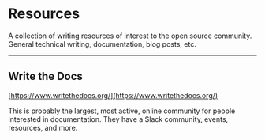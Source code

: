 # Resources
A collection of writing resources of interest to the open source community. General technical writing, documentation, blog posts, etc.

---

## Write the Docs 
[https://www.writethedocs.org/](https://www.writethedocs.org/)

This is probably the largest, most active, online community for people interested in documentation. They have a Slack community, events, resources, and more.
